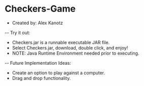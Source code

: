 # Checkers-Game
- Created by: Alex Kanotz

-- Try it out:
- Checkers.jar is a runnable executable JAR file.
- Select Checkers.jar, download, double click, and enjoy!
- NOTE: Java Runtime Environment needed prior to executing.

-- Future Implementation Ideas:
- Create an option to play against a computer.
- Drag and drop functionality.
